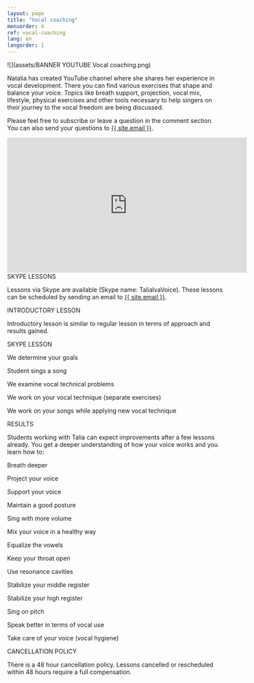 ```yaml
---
layout: page
title: "Vocal coaching"
menuorder: 4
ref: vocal-coaching
lang: en
langorder: 1
---
```


![](assets/BANNER YOUTUBE Vocal coaching.png)

Natalia has created YouTube channel where she shares her experience in vocal development. There you can find various exercises that shape and balance your voice. Topics like breath support, projection, vocal mix, lifestyle, physical exercises and other tools necessary to help singers on their journey to the vocal freedom are being discussed. 

Please feel free to subscribe or leave a question in the comment section. You can also send your questions to <a href="mailto:{{ site.email }}">{{ site.email }}</a>.

<iframe width="560" height="315" src="https://www.youtube.com/embed/bNK8kpnJadM" frameborder="0" allow="autoplay; encrypted-media" allowfullscreen></iframe

SKYPE LESSONS

Lessons via Skype are available (Skype name: TaliaIvaVoice). These lessons can be scheduled by sending an email to <a href="mailto:{{ site.email }}">{{ site.email }}</a>.

INTRODUCTORY LESSON

Introductory lesson is similar to regular lesson in terms of approach and results gained.

SKYPE LESSON

We determine your goals

Student sings a song

We examine vocal technical problems

We work on your vocal technique (separate exercises)

We work on your songs while applying new vocal technique

RESULTS

Students working with Talia can expect improvements after a few lessons already. You get a deeper understanding of how your voice works and you learn how to:

Breath deeper

Project your voice

Support your voice

Maintain a good posture

Sing with more volume

Mix your voice in a healthy way

Equalize the vowels

Keep your throat open

Use resonance cavities

Stabilize your middle register

Stabilize your high register

Sing on pitch

Speak better in terms of vocal use

Take care of your voice (vocal hygiene)

CANCELLATION POLICY

There is a 48 hour cancellation policy. Lessons cancelled or rescheduled within 48 hours require a full compensation.
